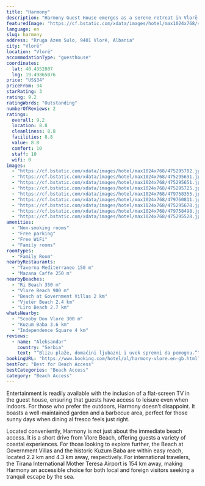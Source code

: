 ```yaml
---
title: "Harmony"
description: "Harmony Guest House emerges as a serene retreat in Vlorë, a mere stone's throw away from the pristine Ri Beach."
featuredImage: "https://cf.bstatic.com/xdata/images/hotel/max1024x768/475295702.jpg?k=7a787ef514dfa562becb49aadf13ee445dacd40f8219585c09a7b353935db698&o=&hp=1"
language: en
slug: harmony
address: "Rruga Azem Sulo, 9401 Vlorë, Albania"
city: "Vlorë"
location: "Vlorë"
accommodationType: "guesthouse"
coordinates:
  lat: 40.4352807
  lng: 19.49865076
price: "US$34"
priceFrom: 34
starRating: 3
rating: 9.2
ratingWords: "Outstanding"
numberOfReviews: 2
ratings:
  overall: 9.2
  location: 8.8
  cleanliness: 8.8
  facilities: 8.8
  value: 8.8
  comfort: 10
  staff: 10
  wifi: 0
images:
  - "https://cf.bstatic.com/xdata/images/hotel/max1024x768/475295702.jpg?k=7a787ef514dfa562becb49aadf13ee445dacd40f8219585c09a7b353935db698&o=&hp=1"
  - "https://cf.bstatic.com/xdata/images/hotel/max1024x768/475295691.jpg?k=19f76ade701cebf3ca325255f74ba41dae86760aabd8fd7cc8d52d93f12db6d7&o=&hp=1"
  - "https://cf.bstatic.com/xdata/images/hotel/max1024x768/475295651.jpg?k=b4ff8008d5685187e98a350a34fcc4a6a0e94a6bd8e80860f2a82b9268add7ac&o=&hp=1"
  - "https://cf.bstatic.com/xdata/images/hotel/max1024x768/475295725.jpg?k=b50ddcd26f4fb5ed682509b4e00f21cb2a97d5284c2aa550850862e8c72777d2&o=&hp=1"
  - "https://cf.bstatic.com/xdata/images/hotel/max1024x768/479758355.jpg?k=45607a73d15f49511b2a5d9c405fee2ddc368dab1b16378a07bf5aa8f378f4f0&o=&hp=1"
  - "https://cf.bstatic.com/xdata/images/hotel/max1024x768/479760811.jpg?k=1dd007fcdb7ee8f1317b5099c825b88d9e2ddcecfdf6dfc6baacfb95cb0b3827&o=&hp=1"
  - "https://cf.bstatic.com/xdata/images/hotel/max1024x768/475295678.jpg?k=858361f07b9405b2d52281e702e6f72d8505f34284232c4c604eacf65b1c9cf1&o=&hp=1"
  - "https://cf.bstatic.com/xdata/images/hotel/max1024x768/479758498.jpg?k=47871d97e7d8ffc7aa95239959e2b81e0e93da3d39fbfa26e51191c71cc0001f&o=&hp=1"
  - "https://cf.bstatic.com/xdata/images/hotel/max1024x768/475295528.jpg?k=9f71e327bb09fcaabfde3ccb2ea8b16c6fca88855a56cb3882f3838152dca57d&o=&hp=1"
amenities:
  - "Non-smoking rooms"
  - "Free parking"
  - "Free WiFi"
  - "Family rooms"
roomTypes:
  - "Family Room"
nearbyRestaurants:
  - "Taverna Mediterraneo 150 m"
  - "Mazana Caffe 250 m"
nearbyBeaches:
  - "Ri Beach 350 m"
  - "Vlore Beach 900 m"
  - "Beach at Government Villas 2 km"
  - "Vjetër Beach 2.4 km"
  - "Liro Beach 2.7 km"
whatsNearby:
  - "Scooby Doo Vlore 300 m"
  - "Kuzum Baba 3.6 km"
  - "Independence Square 4 km"
reviews:
  - name: "Aleksandar"
    country: "Serbia"
    text: "“Blizu plaže, domaćini ljubazni i uvek spremni da pomognu.”"
bookingURL: "https://www.booking.com/hotel/al/harmony-vlore.en-gb.html?aid=8035640"
bestFor: "Best for Beach Access"
bestCategories: "Beach Access"
category: "Beach Access"
---
```


Entertainment is readily available with the inclusion of a flat-screen TV in the guest house, ensuring that guests have access to leisure even when indoors. For those who prefer the outdoors, Harmony doesn’t disappoint. It boasts a well-maintained garden and a barbecue area, perfect for those sunny days when dining al fresco feels just right.

Located conveniently, Harmony is not just about the immediate beach access. It is a short drive from Vlore Beach, offering guests a variety of coastal experiences. For those looking to explore further, the Beach at Government Villas and the historic Kuzum Baba are within easy reach, located 2.2 km and 4.3 km away, respectively. For international travelers, the Tirana International Mother Teresa Airport is 154 km away, making Harmony an accessible choice for both local and foreign visitors seeking a tranquil escape by the sea.
